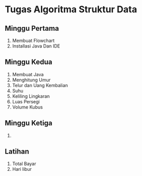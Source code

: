 # Tugas Algoritma Struktur Data

## Minggu Pertama 
1. Membuat Flowchart
2. Installasi Java Dan IDE

## Minggu Kedua
1. Membuat Java
2. Menghitung Umur
3. Telur dan Uang Kembalian
5. Suhu
6. Keliling Lingkaran
7. Luas Persegi
8. Volume Kubus

## Minggu Ketiga
1. 

## Latihan
1. Total Bayar
2. Hari libur

